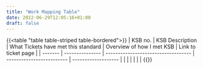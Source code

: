 ```yaml
---
title: "Work Mapping Table"
date: 2022-06-29T12:05:16+01:00
draft: false
---
```


{{<table "table table-striped table-bordered">}}
| KSB no. | KSB Description | What Tickets have met this standard | Overview of how I met KSB | Link to ticket page |
| ------- | --------------- | ----------------------------------- | ------------------------- | ------------------- |
|         |                 |                                     |                           |                     |
{{</table>}}



